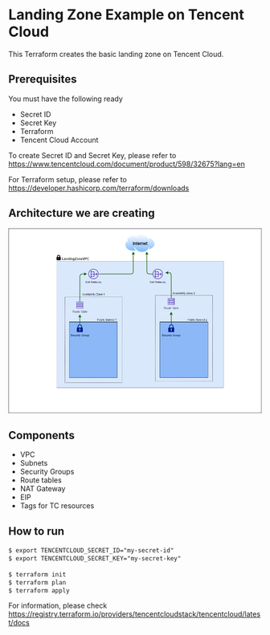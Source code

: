 # Landing Zone Example on Tencent Cloud
This Terraform creates the basic landing zone on Tencent Cloud.

## Prerequisites
You must have the following ready

- Secret ID
- Secret Key 
- Terraform
- Tencent Cloud Account

To create Secret ID and Secret Key, please refer to https://www.tencentcloud.com/document/product/598/32675?lang=en 

For Terraform setup, please refer to https://developer.hashicorp.com/terraform/downloads 

## Architecture we are creating
<img src="architecture-schema.png">

## Components 
 - VPC
 - Subnets
 - Security Groups
 - Route tables
 - NAT Gateway
 - EIP
 - Tags for TC resources

## How to run
```
$ export TENCENTCLOUD_SECRET_ID="my-secret-id"
$ export TENCENTCLOUD_SECRET_KEY="my-secret-key"

$ terraform init
$ terraform plan
$ terraform apply
```

For information, please check https://registry.terraform.io/providers/tencentcloudstack/tencentcloud/latest/docs
